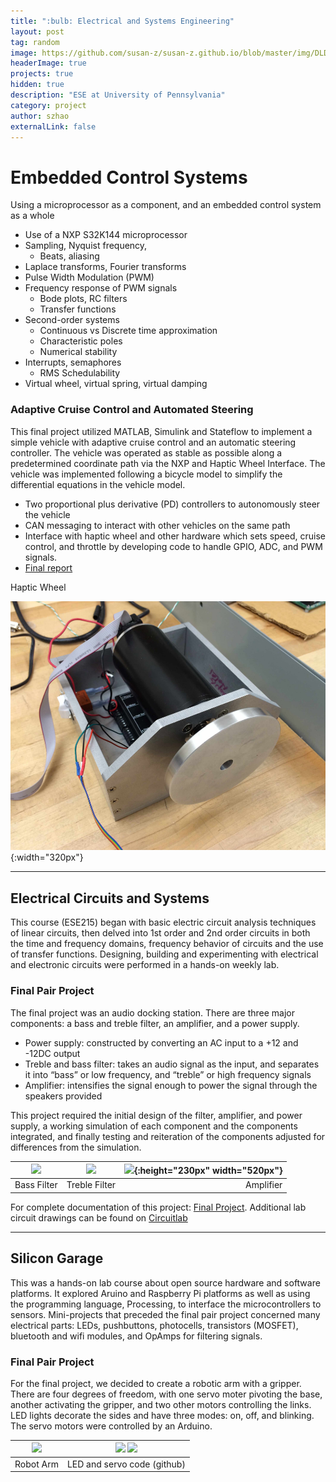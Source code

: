 ```yaml
---
title: ":bulb: Electrical and Systems Engineering"
layout: post
tag: random
image: https://github.com/susan-z/susan-z.github.io/blob/master/img/DLDled%20Cropped.jpg?raw=true
headerImage: true
projects: true
hidden: true
description: "ESE at University of Pennsylvania"
category: project
author: szhao
externalLink: false
---
```

# Embedded Control Systems
Using a microprocessor as a component, and an embedded control system as a whole

* Use of a NXP S32K144 microprocessor
* Sampling, Nyquist frequency, 
    - Beats, aliasing
* Laplace transforms, Fourier transforms
* Pulse Width Modulation (PWM)
* Frequency response of PWM signals
    - Bode plots, RC filters
    - Transfer functions
* Second-order systems
    * Continuous vs Discrete time approximation
    * Characteristic poles
    * Numerical stability
* Interrupts, semaphores
    * RMS Schedulability
* Virtual wheel, virtual spring, virtual damping

### Adaptive Cruise Control and Automated Steering
This final project utilized MATLAB, Simulink and Stateflow to implement a simple vehicle with adaptive cruise control and an automatic steering controller. The vehicle was operated as stable as possible along a predetermined coordinate path via the NXP and Haptic Wheel Interface. The vehicle was implemented following a bicycle model to simplify the differential equations in the vehicle model.
* Two proportional plus derivative (PD) controllers to autonomously steer the vehicle
* CAN messaging to interact with other vehicles on the same path
* Interface with haptic wheel and other hardware which sets speed, cruise control, and throttle by developing code to handle GPIO, ADC, and PWM signals. 
* [Final report](https://github.com/susan-z/susan-z.github.io/blob/master/projects/461FinalReport.pdf) 

Haptic Wheel

![](https://github.com/susan-z/susan-z.github.io/blob/master/img/haptic-wheel.png?raw=true){:width="320px"}

---
## Electrical Circuits and Systems
This course (ESE215) began with basic electric circuit analysis techniques of linear circuits, then delved into 1st order and 2nd order circuits in both the time and frequency domains, frequency behavior of circuits and the use of transfer functions. Designing, building and experimenting with electrical and electronic circuits were performed in a hands-on weekly lab. 

### Final Pair Project
The final project was an audio docking station. There are three major components: a bass and treble filter, an amplifier, and a power supply. 
* Power supply: constructed by converting an AC input to a +12 and -12DC output
* Treble and bass filter: takes an audio signal as the input, and separates it into “bass” or low frequency, and “treble” or high frequency signals
* Amplifier: intensifies the signal enough to power the signal through the speakers provided

This project required the initial design of the filter, amplifier, and power supply, a working simulation of each component and the components integrated, and finally testing and reiteration of the components adjusted for differences from the simulation. 

| ![](https://github.com/susan-z/susan-z.github.io/blob/master/img/bass.png?raw=true) | ![](https://github.com/susan-z/susan-z.github.io/blob/master/img/treble.png?raw=true) | ![](https://github.com/susan-z/susan-z.github.io/blob/master/img/amp%20Cropped.png?raw=true){:height="230px" width="520px"}
|---------|:---------:|---------:|
| Bass Filter | Treble Filter | Amplifier |

For complete documentation of this project: [Final Project](https://github.com/susan-z/susan-z.github.io/blob/master/projects/FinalProj_ElizatuSuzhao.pdf). Additional lab circuit drawings can be found on [Circuitlab](https://www.circuitlab.com/user/susan_z/)

---
## Silicon Garage
This was a hands-on lab course about open source hardware and software platforms.  It explored Aruino and Raspberry Pi platforms as well as using the programming language, Processing, to interface the microcontrollers to sensors. Mini-projects that preceded the final pair project concerned many electrical parts: LEDs, pushbuttons, photocells, transistors (MOSFET), bluetooth and wifi modules, and OpAmps for filtering signals. 

### Final Pair Project

For the final project, we decided to create a robotic arm with a gripper. There are four degrees of freedom, with one servo moter pivoting the base, another activating the gripper, and two other motors controlling the links. LED lights decorate the sides and have three modes: on, off, and blinking. The servo motors were controlled by an Arduino. 
  
 ![](https://github.com/susan-z/susan-z.github.io/blob/master/img/ese190%20Cropped.jpg?raw=true) | <a href="https://github.com/susan-z/susan-z.github.io/blob/master/projects/LEDmaster.ino"><img src="https://github.com/susan-z/susan-z.github.io/blob/master/img/LEDmaster.JPG?raw=true" width ="300px"></a> <a href="https://github.com/susan-z/susan-z.github.io/blob/master/projects/roboservo.ino"><img src="https://github.com/susan-z/susan-z.github.io/blob/master/img/roboservo.JPG?raw=true" width ="300px" ></a>  
:-------------------------:|:-------------------------:
 Robot Arm | LED and servo code (github)
